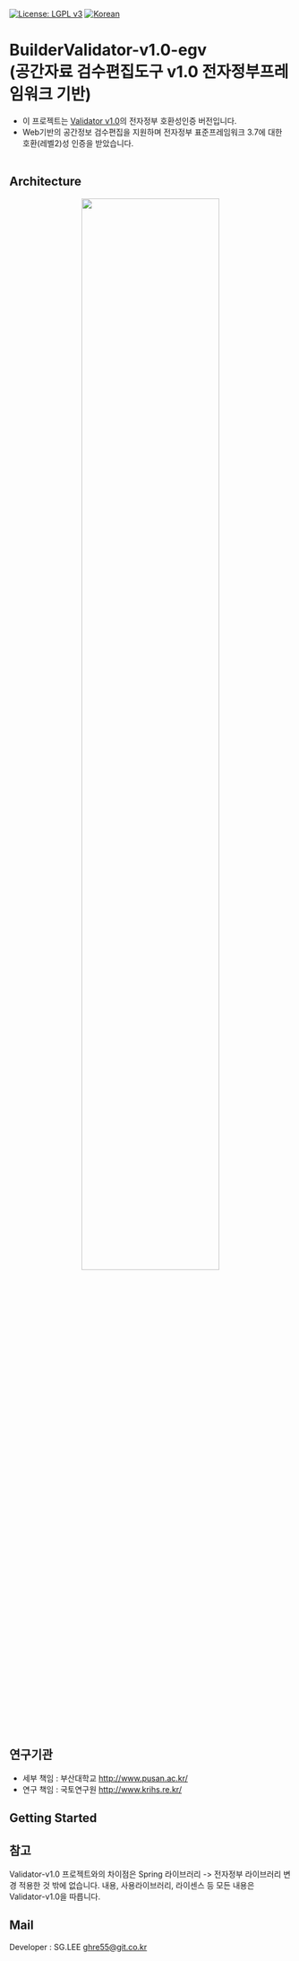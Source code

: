 [![License: LGPL v3](https://img.shields.io/badge/License-LGPL%20v3-blue.svg)](https://www.gnu.org/licenses/lgpl-3.0)
[![Korean](https://img.shields.io/badge/language-Korean-blue.svg)](#korean)


<a name="korean"></a>

BuilderValidator-v1.0-egv<br>(공간자료 검수편집도구 v1.0 전자정부프레임워크 기반)
=======

- 이 프로젝트는 [Validator v1.0](https://github.com/ODTBuilder/Validator-v1.0)의 전자정부 호환성인증 버전입니다.<br>
- Web기반의 공간정보 검수편집을 지원하며 전자정부 표준프레임워크 3.7에 대한 호환(레벨2)성 인증을 받았습니다.<br><br>



## Architecture
<p align="center"><img src="https://user-images.githubusercontent.com/13480171/50677303-73e54c00-103c-11e9-91b9-180f9d7f333e.png" width="70%"></p>


## 연구기관
- 세부 책임 : 부산대학교 <link>http://www.pusan.ac.kr/<br>
- 연구 책임 : 국토연구원 <link>http://www.krihs.re.kr/


## Getting Started


## 참고
Validator-v1.0 프로젝트와의 차이점은 Spring 라이브러리 -> 전자정부 라이브러리 변경 적용한 것 밖에 없습니다.
내용, 사용라이브러리, 라이센스 등 모든 내용은 Validator-v1.0을 따릅니다.


## Mail

Developer : SG.LEE
ghre55@git.co.kr
